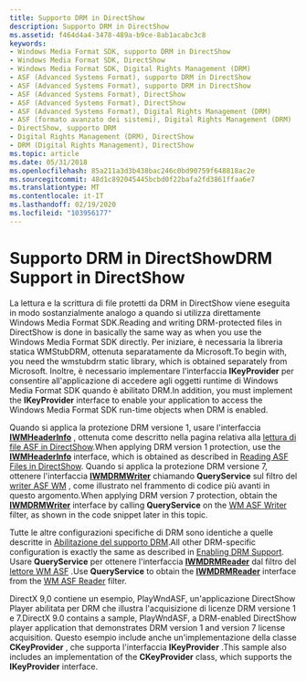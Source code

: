 ```yaml
---
title: Supporto DRM in DirectShow
description: Supporto DRM in DirectShow
ms.assetid: f464d4a4-3478-489a-b9ce-8ab1acabc3c8
keywords:
- Windows Media Format SDK, supporto DRM in DirectShow
- Windows Media Format SDK, DirectShow
- Windows Media Format SDK, Digital Rights Management (DRM)
- ASF (Advanced Systems Format), supporto DRM in DirectShow
- ASF (Advanced Systems Format), supporto DRM in DirectShow
- ASF (Advanced Systems Format), DirectShow
- ASF (Advanced Systems Format), DirectShow
- ASF (Advanced Systems Format), Digital Rights Management (DRM)
- ASF (formato avanzato dei sistemi), Digital Rights Management (DRM)
- DirectShow, supporto DRM
- Digital Rights Management (DRM), DirectShow
- DRM (Digital Rights Management), DirectShow
ms.topic: article
ms.date: 05/31/2018
ms.openlocfilehash: 85a211a3d3b438bac246c0bd90759f648818ac2e
ms.sourcegitcommit: 48d1c892045445bcbd0f22bafa2fd3861ffaa6e7
ms.translationtype: MT
ms.contentlocale: it-IT
ms.lasthandoff: 02/19/2020
ms.locfileid: "103956177"
---
```

# <a name="drm-support-in-directshow"></a><span data-ttu-id="5f812-115">Supporto DRM in DirectShow</span><span class="sxs-lookup"><span data-stu-id="5f812-115">DRM Support in DirectShow</span></span>

<span data-ttu-id="5f812-116">La lettura e la scrittura di file protetti da DRM in DirectShow viene eseguita in modo sostanzialmente analogo a quando si utilizza direttamente Windows Media Format SDK.</span><span class="sxs-lookup"><span data-stu-id="5f812-116">Reading and writing DRM-protected files in DirectShow is done in basically the same way as when you use the Windows Media Format SDK directly.</span></span> <span data-ttu-id="5f812-117">Per iniziare, è necessaria la libreria statica WMStubDRM, ottenuta separatamente da Microsoft.</span><span class="sxs-lookup"><span data-stu-id="5f812-117">To begin with, you need the wmstubdrm static library, which is obtained separately from Microsoft.</span></span> <span data-ttu-id="5f812-118">Inoltre, è necessario implementare l'interfaccia **IKeyProvider** per consentire all'applicazione di accedere agli oggetti runtime di Windows Media Format SDK quando è abilitato DRM.</span><span class="sxs-lookup"><span data-stu-id="5f812-118">In addition, you must implement the **IKeyProvider** interface to enable your application to access the Windows Media Format SDK run-time objects when DRM is enabled.</span></span>

<span data-ttu-id="5f812-119">Quando si applica la protezione DRM versione 1, usare l'interfaccia [**IWMHeaderInfo**](/previous-versions/windows/desktop/api/wmsdkidl/nn-wmsdkidl-iwmheaderinfo) , ottenuta come descritto nella pagina relativa alla [lettura di file ASF in DirectShow](reading-asf-files-in-directshow.md).</span><span class="sxs-lookup"><span data-stu-id="5f812-119">When applying DRM version 1 protection, use the [**IWMHeaderInfo**](/previous-versions/windows/desktop/api/wmsdkidl/nn-wmsdkidl-iwmheaderinfo) interface, which is obtained as described in [Reading ASF Files in DirectShow](reading-asf-files-in-directshow.md).</span></span> <span data-ttu-id="5f812-120">Quando si applica la protezione DRM versione 7, ottenere l'interfaccia [**IWMDRMWriter**](/previous-versions/windows/desktop/api/wmsdkidl/nn-wmsdkidl-iwmdrmwriter) chiamando **QueryService** sul filtro del [writer ASF WM](wm-asf-writer-filter.md) , come illustrato nel frammento di codice più avanti in questo argomento.</span><span class="sxs-lookup"><span data-stu-id="5f812-120">When applying DRM version 7 protection, obtain the [**IWMDRMWriter**](/previous-versions/windows/desktop/api/wmsdkidl/nn-wmsdkidl-iwmdrmwriter) interface by calling **QueryService** on the [WM ASF Writer](wm-asf-writer-filter.md) filter, as shown in the code snippet later in this topic.</span></span>

<span data-ttu-id="5f812-121">Tutte le altre configurazioni specifiche di DRM sono identiche a quelle descritte in [Abilitazione del supporto DRM](enabling-drm-support.md).</span><span class="sxs-lookup"><span data-stu-id="5f812-121">All other DRM-specific configuration is exactly the same as described in [Enabling DRM Support](enabling-drm-support.md).</span></span> <span data-ttu-id="5f812-122">Usare **QueryService** per ottenere l'interfaccia [**IWMDRMReader**](/previous-versions/windows/desktop/api/wmsdkidl/nn-wmsdkidl-iwmdrmreader) dal filtro del [lettore WM ASF](wm-asf-reader-filter.md) .</span><span class="sxs-lookup"><span data-stu-id="5f812-122">Use **QueryService** to obtain the [**IWMDRMReader**](/previous-versions/windows/desktop/api/wmsdkidl/nn-wmsdkidl-iwmdrmreader) interface from the [WM ASF Reader](wm-asf-reader-filter.md) filter.</span></span>

<span data-ttu-id="5f812-123">DirectX 9,0 contiene un esempio, PlayWndASF, un'applicazione DirectShow Player abilitata per DRM che illustra l'acquisizione di licenze DRM versione 1 e 7.</span><span class="sxs-lookup"><span data-stu-id="5f812-123">DirectX 9.0 contains a sample, PlayWndASF, a DRM-enabled DirectShow player application that demonstrates DRM version 1 and version 7 license acquisition.</span></span> <span data-ttu-id="5f812-124">Questo esempio include anche un'implementazione della classe **CKeyProvider** , che supporta l'interfaccia **IKeyProvider** .</span><span class="sxs-lookup"><span data-stu-id="5f812-124">This sample also includes an implementation of the **CKeyProvider** class, which supports the **IKeyProvider** interface.</span></span>

 

 




